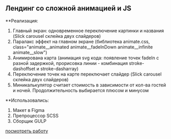 ## Лендинг со сложной анимацией и JS

**Реализация:
1. Главный экран: одновременное переключение картинки и названия (Slick carousel склейка двух слайдеров) 
1. Паралакс эффект на главном экране (библиотека animate.css, class="animate__animated animate__fadeInDown animate__infinite animate__slow")
2. Анимирована карта (анимация svg кода: появление точек fadeIn с разной задержкой, прорисовка линии - комбинация stroke-dashoffset и stroke-dasharray)
3. Переключение точек на карте переключает слайдер (Slick carousel склейка двух слайдеров)
4. Миникалькулятор считает стоимость в зависимости от кол-ва гостей и ночей. 
Продолжительность выбирается плюсом и минусом


**Использовались:
1. Макет в Figma
2. Препроцессор SCSS
3. Сборщик GULP

[посмотреть работу](/index.html)
